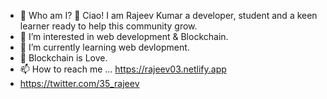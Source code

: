 - 👋 Who am I? 🤨
Ciao! I am Rajeev Kumar a developer, student and a keen learner ready to help this community grow.
- 👀 I’m interested in web development & Blockchain.
- 🌱 I’m currently learning web devlopment.
- 💖 Blockchain is Love.
- 📫 How to reach me ... https://rajeev03.netlify.app
- https://twitter.com/35_rajeev



<!---
rajeev35/rajeev35 is a ✨ special ✨ repository because its `README.md` (this file) appears on your GitHub profile.
You can click the Preview link to take a look at your changes.
--->
